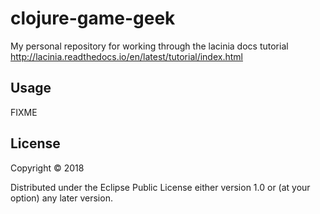 # clojure-game-geek

My personal repository for working through the lacinia docs tutorial http://lacinia.readthedocs.io/en/latest/tutorial/index.html

## Usage

FIXME

## License

Copyright © 2018

Distributed under the Eclipse Public License either version 1.0 or (at
your option) any later version.
